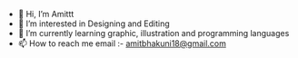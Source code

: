 - 👋 Hi, I’m Amittt
- 👀 I’m interested in Designing and Editing
- 🌱 I’m currently learning graphic, illustration and programming languages 
- 📫 How to reach me email :- amitbhakuni18@gmail.com 

<!---
amitbhakunii/amitbhakunii is a ✨ special ✨ repository because its `README.md` (this file) appears on your GitHub profile.
You can click the Preview link to take a look at your changes.
--->
